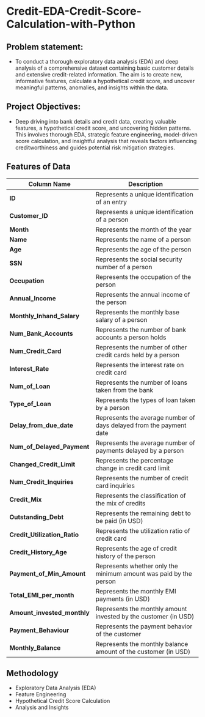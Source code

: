# Credit-EDA-Credit-Score-Calculation-with-Python

## Problem statement:
- To conduct a thorough exploratory data analysis (EDA) and deep analysis of a comprehensive dataset containing basic customer details and extensive credit-related information. The aim is to create new, informative features, calculate a hypothetical credit score, and uncover meaningful patterns, anomalies, and insights within the data.

## Project Objectives:
- Deep driving into bank details and credit data, creating valuable features, a hypothetical credit score, and uncovering hidden patterns. This involves thorough EDA, strategic feature engineering, model-driven score calculation, and insightful analysis that reveals factors influencing creditworthiness and guides potential risk mitigation strategies.

## Features of Data 



| **Column Name**             | **Description**                                                             |
|-----------------------------|-----------------------------------------------------------------------------|
| **ID**                      | Represents a unique identification of an entry                              |
| **Customer_ID**             | Represents a unique identification of a person                              |
| **Month**                   | Represents the month of the year                                            |
| **Name**                    | Represents the name of a person                                             |
| **Age**                     | Represents the age of the person                                            |
| **SSN**                     | Represents the social security number of a person                           |
| **Occupation**              | Represents the occupation of the person                                     |
| **Annual_Income**           | Represents the annual income of the person                                  |
| **Monthly_Inhand_Salary**    | Represents the monthly base salary of a person                              |
| **Num_Bank_Accounts**       | Represents the number of bank accounts a person holds                       |
| **Num_Credit_Card**         | Represents the number of other credit cards held by a person                |
| **Interest_Rate**           | Represents the interest rate on credit card                                 |
| **Num_of_Loan**             | Represents the number of loans taken from the bank                          |
| **Type_of_Loan**            | Represents the types of loan taken by a person                              |
| **Delay_from_due_date**      | Represents the average number of days delayed from the payment date         |
| **Num_of_Delayed_Payment**   | Represents the average number of payments delayed by a person               |
| **Changed_Credit_Limit**     | Represents the percentage change in credit card limit                       |
| **Num_Credit_Inquiries**     | Represents the number of credit card inquiries                              |
| **Credit_Mix**              | Represents the classification of the mix of credits                         |
| **Outstanding_Debt**        | Represents the remaining debt to be paid (in USD)                           |
| **Credit_Utilization_Ratio** | Represents the utilization ratio of credit card                             |
| **Credit_History_Age**       | Represents the age of credit history of the person                          |
| **Payment_of_Min_Amount**    | Represents whether only the minimum amount was paid by the person           |
| **Total_EMI_per_month**      | Represents the monthly EMI payments (in USD)                               |
| **Amount_invested_monthly**  | Represents the monthly amount invested by the customer (in USD)             |
| **Payment_Behaviour**        | Represents the payment behavior of the customer                             |
| **Monthly_Balance**          | Represents the monthly balance amount of the customer (in USD)              |


## Methodology

- Exploratory Data Analysis (EDA)
- Feature Engineering
- Hypothetical Credit Score Calculation
- Analysis and Insights


